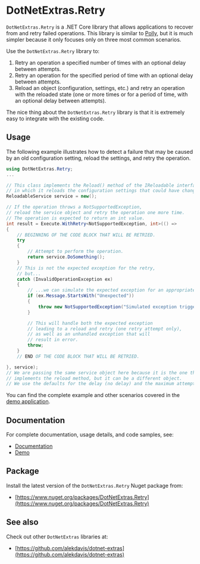 # DotNetExtras.Retry

`DotNetExtras.Retry` is a .NET Core library that allows applications to recover from and retry failed operations. This library is similar to [Polly](https://github.com/App-vNext/Polly), but it is much simpler because it only focuses only on three most common scenarios.

Use the `DotNetExtras.Retry` library to:

1. Retry an operation a specified number of times with an optional delay between attempts.
1. Retry an operation for the specified period of time with an optional delay between attempts.
1. Reload an object (configuration, settings, etc.) and retry an operation with the reloaded state (one or more times or for a period of time, with an optional delay between attempts).

The nice thing about the `DotNetExtras.Retry` library is that it is extremely easy to integrate with the existing code.

## Usage

The following example illustrates how to detect a failure that may be caused by an old configuration setting, reload the settings, and retry the operation.

```cs
using DotNetExtras.Retry;
...

// This class implements the Reload() method of the IReloadable interface,
// in which it reloads the configuration settings that could have changed.
ReloadableService service = new();

// If the operation throws a NotSupportedException,
// reload the service object and retry the operation one more time.
// The operation is expected to return an int value.
int result = Execute.WithRetry<NotSupportedException, int>(() => 
{
    // BEGINNING OF THE CODE BLOCK THAT WILL BE RETRIED.
    try
    {
        // Attempt to perform the operation.
        return service.DoSomething();
    }
    // This is not the expected exception for the retry,
    // but...
    catch (InvalidOperationException ex)
    {
        // ...we can simulate the expected exception for an appropriate condition.
        if (ex.Message.StartsWith("Unexpected"))
        {
            throw new NotSupportedException("Simulated exception triggering a reload.", ex);
        }

        // This will handle both the expected exception 
        // leading to a reload and retry (one retry attempt only),
        // as well as an unhandled exception that will 
        // result in error.
        throw;
    }
    // END OF THE CODE BLOCK THAT WILL BE RETRIED.

}, service);
// We are passing the same service object here because it is the one that 
// implements the reload method, but it can be a different object.
// We use the defaults for the delay (no delay) and the maximum attempts (2).
```

You can find the complete example and other scenarios covered in the [demo application](https://github.com/alekdavis/dotnet-extras-retry/tree/main/RetryDemo).

## Documentation

For complete documentation, usage details, and code samples, see:

- [Documentation](https://alekdavis.github.io/dotnet-extras-retry)
- [Demo](https://github.com/alekdavis/dotnet-extras-retry/tree/main/RetryDemo)

## Package

Install the latest version of the `DotNetExtras.Retry` Nuget package from:

- [https://www.nuget.org/packages/DotNetExtras.Retry](https://www.nuget.org/packages/DotNetExtras.Retry)

## See also

Check out other `DotNetExtras` libraries at:

- [https://github.com/alekdavis/dotnet-extras](https://github.com/alekdavis/dotnet-extras)
